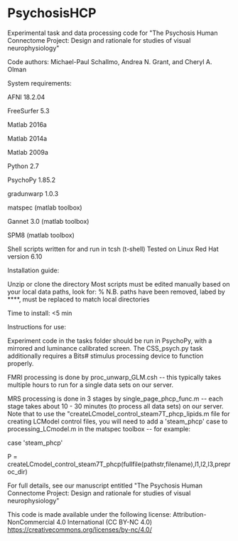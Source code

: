 # PsychosisHCP
Experimental task and data processing code for "The Psychosis Human Connectome Project: Design and rationale for studies of visual neurophysiology"

Code authors: Michael-Paul Schallmo, Andrea N. Grant, and Cheryl A. Olman


System requirements:

AFNI 18.2.04

FreeSurfer 5.3

Matlab 2016a

Matlab 2014a

Matlab 2009a

Python 2.7

PsychoPy 1.85.2

gradunwarp 1.0.3

matspec (matlab toolbox)

Gannet 3.0 (matlab toolbox)

SPM8 (matlab toolbox)

Shell scripts written for and run in tcsh (t-shell)
Tested on Linux Red Hat version 6.10


Installation guide:

Unzip or clone the directory
Most scripts must be edited manually based on your local data paths, look for:
% N.B. paths have been removed, labed by ****, must be replaced to match local directories

Time to install: <5 min


Instructions for use:

Experiment code in the tasks folder should be run in PsychoPy, with a mirrored and luminance calibrated screen. The CSS_psych.py task additionally requires a Bits# stimulus processing device to function properly.

FMRI processing is done by proc_unwarp_GLM.csh -- this typically takes multiple hours to run for a single data sets on our server.

MRS processing is done in 3 stages by single_page_phcp_func.m -- each stage takes about 10 - 30 minutes (to process all data sets) on our server.
Note that to use the "createLCmodel_control_steam7T_phcp_lipids.m file for creating LCModel control files, you will need to add a 'steam_phcp' case to processing_LCmodel.m in the matspec toolbox -- for example:

   case 'steam_phcp'
   
   P = createLCmodel_control_steam7T_phcp(fullfile(pathstr,filename),l1,l2,l3,preproc_dir)

For full details, see our manuscript entitled "The Psychosis Human Connectome Project: Design and rationale for studies of visual neurophysiology"


This code is made available under the following license: Attribution-NonCommercial 4.0 International (CC BY-NC 4.0) https://creativecommons.org/licenses/by-nc/4.0/

